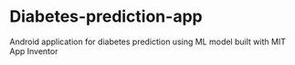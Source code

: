 # Diabetes-prediction-app
Android application for diabetes prediction using ML model built with MIT App Inventor
